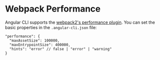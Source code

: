 # Webpack Performance

Angular CLI supports the [webpack2's performance plugin](https://webpack.js.org/configuration/performance/#components/sidebar/sidebar.jsx).
You can set the basic properties in the `.angular-cli.json` file:
```
"performance": {
  "maxAssetSize": 100000,
  "maxEntrypointSize": 400000,
  "hints": "error" // false | "error" | "warning"
}
```